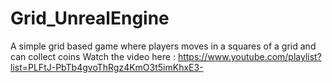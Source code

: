 # Grid_UnrealEngine
 A simple grid based game where players moves in a squares of a grid and can collect coins
 Watch the video here : https://www.youtube.com/playlist?list=PLFtJ-PbTb4gvoThRgz4KmO3t5imKhxE3-
